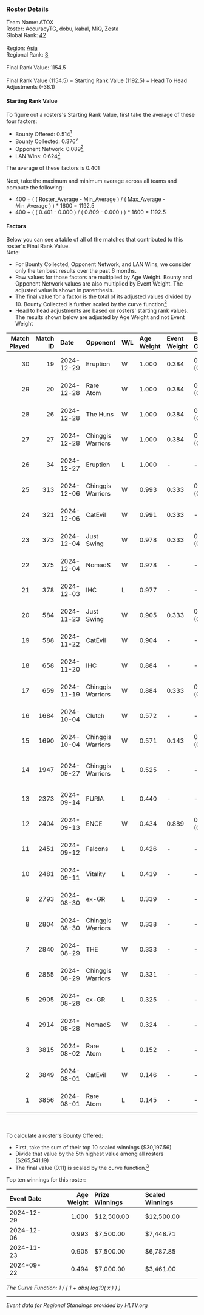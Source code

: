 ### Roster Details<br />
Team Name: ATOX<br />
Roster: AccuracyTG, dobu, kabal, MiQ, Zesta<br />
Global Rank: [42](../../standings_global_2025_01_06.md)<br />
<br />
Region: [Asia]( ../../standings_asia_2025_01_06.md)<br />
Regional Rank: [3]( ../../standings_asia_2025_01_06.md)<br />
<br />
Final Rank Value:  1154.5<br />
<br />
Final Rank Value (1154.5) = Starting Rank Value (1192.5) + Head To Head Adjustments (-38.1)<br />

#### Starting Rank Value<br />
To figure out a rosters's Starting Rank Value, first take the average of these four factors:<br />
- Bounty Offered: 0.514[<sup>1</sup>](#table2)
- Bounty Collected: 0.376[<sup>2</sup>](#table1)
- Opponent Network: 0.089[<sup>2</sup>](#table1)
- LAN Wins: 0.624[<sup>2</sup>](#table1)

The average of these factors is 0.401<br />
<br />
Next, take the maximum and minimum average across all teams and compute the following:<br />
- 400 + ( ( Roster_Average - Min_Average ) / ( Max_Average - Min_Average ) ) * 1600 = 1192.5
- 400 + ( ( 0.401 - 0.000 ) / ( 0.809 - 0.000 ) ) * 1600 = 1192.5


#### Factors<br />
Below you can see a table of all of the matches that contributed to this roster's Final Rank Value.<br />
Note:<br />

- For Bounty Collected, Opponent Network, and LAN Wins, we consider only the ten best results over the past 6 months.
- Raw values for those factors are multiplied by Age Weight. Bounty and Opponent Network values are also multiplied by Event Weight. The adjusted value is shown in parenthesis.
- The final value for a factor is the total of its adjusted values divided by 10. Bounty Collected is further scaled by the curve function[<sup>3</sup>](#curveFunction)
- Head to head adjustments are based on rosters' starting rank values. The results shown below are adjusted by Age Weight and not Event Weight
<span id="table1"></span><br />


| Match Played | Match ID | Date       | Opponent          | W/L | Age Weight | Event Weight | Bounty Collected | Opponent Network | LAN Wins  | H2H Adj. | Roster                               |
| -: | -: | :- | :- | :- | :- | :- | :- | :- | :- | -: | :- |
|           30 |       19 | 2024-12-29 | Eruption          | W   | 1.000      | 0.384        | 0.023 (0.009)    | 0.132 (0.051)    | 1 (1.000) |     8.38 | AccuracyTG, dobu, kabal, MiQ, Zesta  |
|           29 |       20 | 2024-12-28 | Rare Atom         | W   | 1.000      | 0.384        | 0.056 (0.021)    | 0.275 (0.106)    | 1 (1.000) |     9.45 | AccuracyTG, dobu, kabal, MiQ, Zesta  |
|           28 |       26 | 2024-12-28 | The Huns          | W   | 1.000      | 0.384        | 0.051 (0.020)    | 0.339 (0.130)    | 1 (1.000) |     7.67 | AccuracyTG, dobu, kabal, MiQ, Zesta  |
|           27 |       27 | 2024-12-28 | Chinggis Warriors | W   | 1.000      | 0.384        | 0.037 (0.014)    | 0.317 (0.122)    | 1 (1.000) |     4.71 | AccuracyTG, dobu, kabal, MiQ, Zesta  |
|           26 |       34 | 2024-12-27 | Eruption          | L   | 1.000      | -            | -                | -                | -         |   -23.51 | AccuracyTG, dobu, kabal, MiQ, Zesta  |
|           25 |      313 | 2024-12-06 | Chinggis Warriors | W   | 0.993      | 0.333        | 0.037 (0.012)    | 0.317 (0.105)    | 0 (0.000) |     4.61 | AccuracyTG, dobu, kabal, MiQ, Zesta  |
|           24 |      321 | 2024-12-06 | CatEvil           | W   | 0.991      | 0.333        | -                | 0.162 (0.053)    | 0 (0.000) |     1.69 | AccuracyTG, dobu, kabal, MiQ, Zesta  |
|           23 |      373 | 2024-12-04 | Just Swing        | W   | 0.978      | 0.333        | 0.009 (0.003)    | 0.162 (0.053)    | 0 (0.000) |     2.89 | AccuracyTG, dobu, kabal, MiQ, Zesta  |
|           22 |      375 | 2024-12-04 | NomadS            | W   | 0.978      | -            | -                | -                | -         |     0.47 | AccuracyTG, dobu, kabal, MiQ, Zesta  |
|           21 |      378 | 2024-12-03 | IHC               | L   | 0.977      | -            | -                | -                | -         |   -28.15 | AccuracyTG, dobu, kabal, MiQ, Zesta  |
|           20 |      584 | 2024-11-23 | Just Swing        | W   | 0.905      | 0.333        | 0.009 (0.003)    | 0.162 (0.049)    | -         |     2.53 | AccuracyTG, dobu, kabal, MiQ, Zesta  |
|           19 |      588 | 2024-11-22 | CatEvil           | W   | 0.904      | -            | -                | -                | -         |     1.12 | AccuracyTG, dobu, kabal, MiQ, Zesta  |
|           18 |      658 | 2024-11-20 | IHC               | W   | 0.884      | -            | -                | -                | -         |     2.06 | AccuracyTG, dobu, kabal, MiQ, Zesta  |
|           17 |      659 | 2024-11-19 | Chinggis Warriors | W   | 0.884      | 0.333        | 0.037 (0.011)    | 0.317 (0.093)    | -         |     4.83 | AccuracyTG, dobu, kabal, MiQ, Zesta  |
|           16 |     1684 | 2024-10-04 | Clutch            | W   | 0.572      | -            | -                | -                | 1 (0.572) |     0.71 | cool4st, dobu, kabal, MiQ, yAmi      |
|           15 |     1690 | 2024-10-04 | Chinggis Warriors | W   | 0.571      | 0.143        | 0.037 (0.003)    | -                | 1 (0.571) |     3.89 | cool4st, dobu, kabal, MiQ, yAmi      |
|           14 |     1947 | 2024-09-27 | Chinggis Warriors | L   | 0.525      | -            | -                | -                | -         |   -15.27 | dobu, FlyNN, kabal, MiQ, yAmi        |
|           13 |     2373 | 2024-09-14 | FURIA             | L   | 0.440      | -            | -                | -                | -         |    -1.27 | Annihilation, dobu, kabal, MiQ, yAmi |
|           12 |     2404 | 2024-09-13 | ENCE              | W   | 0.434      | 0.889        | 0.324 (0.125)    | 0.327 (0.126)    | 1 (0.434) |     6.88 | Annihilation, dobu, kabal, MiQ, yAmi |
|           11 |     2451 | 2024-09-12 | Falcons           | L   | 0.426      | -            | -                | -                | -         |    -8.62 | Annihilation, dobu, kabal, MiQ, yAmi |
|           10 |     2481 | 2024-09-11 | Vitality          | L   | 0.419      | -            | -                | -                | -         |    -0.30 | Annihilation, dobu, kabal, MiQ, yAmi |
|            9 |     2793 | 2024-08-30 | ex-GR             | L   | 0.339      | -            | -                | -                | -         |    -9.74 | Annihilation, dobu, kabal, MiQ, yAmi |
|            8 |     2804 | 2024-08-30 | Chinggis Warriors | W   | 0.338      | -            | -                | -                | -         |     0.73 | Annihilation, dobu, kabal, MiQ, yAmi |
|            7 |     2840 | 2024-08-29 | THE               | W   | 0.333      | -            | -                | -                | -         |     0.26 | Annihilation, dobu, kabal, MiQ, yAmi |
|            6 |     2855 | 2024-08-29 | Chinggis Warriors | W   | 0.331      | -            | -                | -                | -         |     1.91 | Annihilation, dobu, kabal, MiQ, yAmi |
|            5 |     2905 | 2024-08-28 | ex-GR             | L   | 0.325      | -            | -                | -                | -         |    -9.42 | Annihilation, dobu, kabal, MiQ, yAmi |
|            4 |     2914 | 2024-08-28 | NomadS            | W   | 0.324      | -            | -                | -                | -         |     0.21 | Annihilation, dobu, kabal, MiQ, yAmi |
|            3 |     3815 | 2024-08-02 | Rare Atom         | L   | 0.152      | -            | -                | -                | -         |    -3.51 | Annihilation, dobu, kabal, MiQ, yAmi |
|            2 |     3849 | 2024-08-01 | CatEvil           | W   | 0.146      | -            | -                | -                | -         |     0.13 | Annihilation, dobu, kabal, MiQ, yAmi |
|            1 |     3856 | 2024-08-01 | Rare Atom         | L   | 0.145      | -            | -                | -                | -         |    -3.38 | Annihilation, dobu, kabal, MiQ, yAmi |

<br />
<span id="table2"></span><br />
To calculate a roster's Bounty Offered:<br />

- First, take the sum of their top 10 scaled winnings ($30,197.56)
- Divide that value by the 5th highest value among all rosters ($265,541.19)
- The final value (0.11) is scaled by the curve function.[<sup>3</sup>](#curveFunction)

Top ten winnings for this roster:<br />

| Event Date | Age Weight | Prize Winnings | Scaled Winnings |
| :- | -: | :- | :- |
| 2024-12-29 |      1.000 | $12,500.00     | $12,500.00      |
| 2024-12-06 |      0.993 | $7,500.00      | $7,448.71       |
| 2024-11-23 |      0.905 | $7,500.00      | $6,787.85       |
| 2024-09-22 |      0.494 | $7,000.00      | $3,461.00       |


<span id="curveFunction"></span>_The Curve Function: 1 / ( 1 + abs( log10( x ) ) )_<br />

---
_Event data for Regional Standings provided by HLTV.org_<br />

